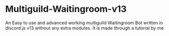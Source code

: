# Multiguild-Waitingroom-v13
An Easy to use and advanced working multiguild Waitingroom Bot written in discord.js v13 without any extra modules. It is made through a tutorial by me

